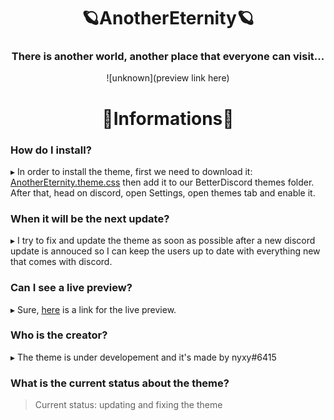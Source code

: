 <div align="center">

# 🪐AnotherEternity🪐

### There is another world, another place that everyone can visit...
![unknown](preview link here)

# 🌠Informations🌠

</div>

### How do I install?

▸ In order to install the theme, first we need to download it: [AnotherEternity.theme.css](https://xy-nyxy.github.io/AnotherEternity/download) then add it to our BetterDiscord themes folder. After that, head on discord, open Settings, open themes tab and enable it.

### When it will be the next update?

▸ I try to fix and update the theme as soon as possible after a new discord update is annouced so I can keep the users up to date with everything new that comes with discord.

### Can I see a live preview? 

▸ Sure, [here](https://gibbu.github.io/ThemePreview/?file=https://xy-nyxy.github.io/AnotherEternity/source.css) is a link for the live preview.

### Who is the creator?

▸ The theme is under developement and it's made by nyxy#6415

### What is the current status about the theme?

> Current status: updating and fixing the theme
